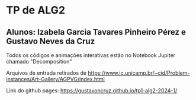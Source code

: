 
# TP de ALG2
## Alunos: Izabela Garcia Tavares Pinheiro Pérez e Gustavo Neves da Cruz

Todos os códigos e animações interativas estão no Notebook Jupiter chamado "Decomposition"

Arquivos de entrada retirados de <https://www.ic.unicamp.br/~cid/Problem-instances/Art-Gallery/AGPVG/index.html>

Link do github pages: <https://gustavoncruz.github.io/tp1-alg2-2024-1/>
